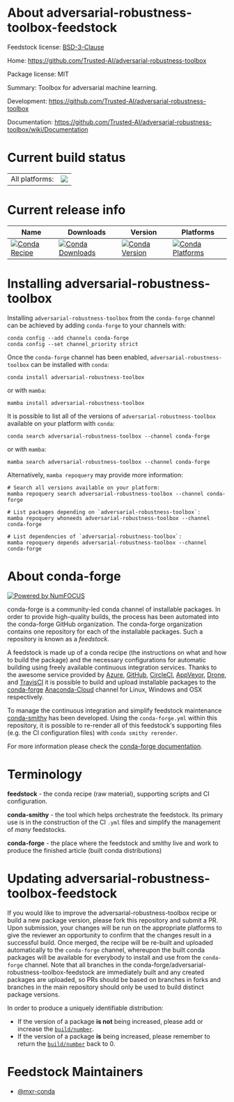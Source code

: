 About adversarial-robustness-toolbox-feedstock
==============================================

Feedstock license: [BSD-3-Clause](https://github.com/conda-forge/adversarial-robustness-toolbox-feedstock/blob/main/LICENSE.txt)

Home: https://github.com/Trusted-AI/adversarial-robustness-toolbox

Package license: MIT

Summary: Toolbox for adversarial machine learning.

Development: https://github.com/Trusted-AI/adversarial-robustness-toolbox

Documentation: https://github.com/Trusted-AI/adversarial-robustness-toolbox/wiki/Documentation

Current build status
====================


<table><tr><td>All platforms:</td>
    <td>
      <a href="https://dev.azure.com/conda-forge/feedstock-builds/_build/latest?definitionId=10331&branchName=main">
        <img src="https://dev.azure.com/conda-forge/feedstock-builds/_apis/build/status/adversarial-robustness-toolbox-feedstock?branchName=main">
      </a>
    </td>
  </tr>
</table>

Current release info
====================

| Name | Downloads | Version | Platforms |
| --- | --- | --- | --- |
| [![Conda Recipe](https://img.shields.io/badge/recipe-adversarial--robustness--toolbox-green.svg)](https://anaconda.org/conda-forge/adversarial-robustness-toolbox) | [![Conda Downloads](https://img.shields.io/conda/dn/conda-forge/adversarial-robustness-toolbox.svg)](https://anaconda.org/conda-forge/adversarial-robustness-toolbox) | [![Conda Version](https://img.shields.io/conda/vn/conda-forge/adversarial-robustness-toolbox.svg)](https://anaconda.org/conda-forge/adversarial-robustness-toolbox) | [![Conda Platforms](https://img.shields.io/conda/pn/conda-forge/adversarial-robustness-toolbox.svg)](https://anaconda.org/conda-forge/adversarial-robustness-toolbox) |

Installing adversarial-robustness-toolbox
=========================================

Installing `adversarial-robustness-toolbox` from the `conda-forge` channel can be achieved by adding `conda-forge` to your channels with:

```
conda config --add channels conda-forge
conda config --set channel_priority strict
```

Once the `conda-forge` channel has been enabled, `adversarial-robustness-toolbox` can be installed with `conda`:

```
conda install adversarial-robustness-toolbox
```

or with `mamba`:

```
mamba install adversarial-robustness-toolbox
```

It is possible to list all of the versions of `adversarial-robustness-toolbox` available on your platform with `conda`:

```
conda search adversarial-robustness-toolbox --channel conda-forge
```

or with `mamba`:

```
mamba search adversarial-robustness-toolbox --channel conda-forge
```

Alternatively, `mamba repoquery` may provide more information:

```
# Search all versions available on your platform:
mamba repoquery search adversarial-robustness-toolbox --channel conda-forge

# List packages depending on `adversarial-robustness-toolbox`:
mamba repoquery whoneeds adversarial-robustness-toolbox --channel conda-forge

# List dependencies of `adversarial-robustness-toolbox`:
mamba repoquery depends adversarial-robustness-toolbox --channel conda-forge
```


About conda-forge
=================

[![Powered by
NumFOCUS](https://img.shields.io/badge/powered%20by-NumFOCUS-orange.svg?style=flat&colorA=E1523D&colorB=007D8A)](https://numfocus.org)

conda-forge is a community-led conda channel of installable packages.
In order to provide high-quality builds, the process has been automated into the
conda-forge GitHub organization. The conda-forge organization contains one repository
for each of the installable packages. Such a repository is known as a *feedstock*.

A feedstock is made up of a conda recipe (the instructions on what and how to build
the package) and the necessary configurations for automatic building using freely
available continuous integration services. Thanks to the awesome service provided by
[Azure](https://azure.microsoft.com/en-us/services/devops/), [GitHub](https://github.com/),
[CircleCI](https://circleci.com/), [AppVeyor](https://www.appveyor.com/),
[Drone](https://cloud.drone.io/welcome), and [TravisCI](https://travis-ci.com/)
it is possible to build and upload installable packages to the
[conda-forge](https://anaconda.org/conda-forge) [Anaconda-Cloud](https://anaconda.org/)
channel for Linux, Windows and OSX respectively.

To manage the continuous integration and simplify feedstock maintenance
[conda-smithy](https://github.com/conda-forge/conda-smithy) has been developed.
Using the ``conda-forge.yml`` within this repository, it is possible to re-render all of
this feedstock's supporting files (e.g. the CI configuration files) with ``conda smithy rerender``.

For more information please check the [conda-forge documentation](https://conda-forge.org/docs/).

Terminology
===========

**feedstock** - the conda recipe (raw material), supporting scripts and CI configuration.

**conda-smithy** - the tool which helps orchestrate the feedstock.
                   Its primary use is in the construction of the CI ``.yml`` files
                   and simplify the management of *many* feedstocks.

**conda-forge** - the place where the feedstock and smithy live and work to
                  produce the finished article (built conda distributions)


Updating adversarial-robustness-toolbox-feedstock
=================================================

If you would like to improve the adversarial-robustness-toolbox recipe or build a new
package version, please fork this repository and submit a PR. Upon submission,
your changes will be run on the appropriate platforms to give the reviewer an
opportunity to confirm that the changes result in a successful build. Once
merged, the recipe will be re-built and uploaded automatically to the
`conda-forge` channel, whereupon the built conda packages will be available for
everybody to install and use from the `conda-forge` channel.
Note that all branches in the conda-forge/adversarial-robustness-toolbox-feedstock are
immediately built and any created packages are uploaded, so PRs should be based
on branches in forks and branches in the main repository should only be used to
build distinct package versions.

In order to produce a uniquely identifiable distribution:
 * If the version of a package **is not** being increased, please add or increase
   the [``build/number``](https://docs.conda.io/projects/conda-build/en/latest/resources/define-metadata.html#build-number-and-string).
 * If the version of a package **is** being increased, please remember to return
   the [``build/number``](https://docs.conda.io/projects/conda-build/en/latest/resources/define-metadata.html#build-number-and-string)
   back to 0.

Feedstock Maintainers
=====================

* [@mxr-conda](https://github.com/mxr-conda/)

